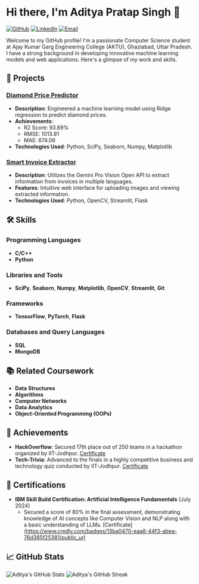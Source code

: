 
# Hi there, I'm Aditya Pratap Singh 👋

[![GitHub](https://img.shields.io/badge/GitHub-pratapaadi-blue?style=flat-square&logo=github)](https://github.com/pratapaadi)
[![LinkedIn](https://img.shields.io/badge/LinkedIn-Connect-blue?style=flat-square&logo=linkedin)](http://www.linkedin.com/in/aditya-pratap-singh-6a35aa22b)
[![Email](https://img.shields.io/badge/Email-pratap.aditya2712@gmail.com-blue?style=flat-square&logo=gmail)](mailto:pratap.aditya2712@gmail.com)

Welcome to my GitHub profile! I'm a passionate Computer Science student at Ajay Kumar Garg Engineering College (AKTU), Ghaziabad, Uttar Pradesh. I have a strong background in developing innovative machine learning models and web applications. Here's a glimpse of my work and skills.

## 🚀 Projects

### [Diamond Price Predictor](https://github.com/pratapaadi/DiamondPriceML)
- **Description**: Engineered a machine learning model using Ridge regression to predict diamond prices.
- **Achievements**: 
  - R2 Score: 93.69%
  - RMSE: 1013.91
  - MAE: 674.06
- **Technologies Used**: Python, SciPy, Seaborn, Numpy, Matplotlib

### [Smart Invoice Extractor](https://github.com/pratapaadi/Smart_Invoice_Extractor/tree/master)
- **Description**: Utilizes the Gemini Pro Vision Open API to extract information from invoices in multiple languages.
- **Features**: Intuitive web interface for uploading images and viewing extracted information.
- **Technologies Used**: Python, OpenCV, Streamlit, Flask

## 🛠️ Skills

### Programming Languages
- **C/C++**
- **Python**

### Libraries and Tools
- **SciPy**, **Seaborn**, **Numpy**, **Matplotlib**, **OpenCV**, **Streamlit**, **Git**

### Frameworks
- **TensorFlow**, **PyTorch**, **Flask**

### Databases and Query Languages
- **SQL**
- **MongoDB**

## 📚 Related Coursework
- **Data Structures**
- **Algorithms**
- **Computer Networks**
- **Data Analytics**
- **Object-Oriented Programming (OOPs)**

## 🌟 Achievements
- **HackOverflow**: Secured 17th place out of 250 teams in a hackathon organized by IIT-Jodhpur. [Certificate](https://drive.google.com/file/d/1-kQ1u9b2Li2XDexfPlVhJcnsEomB_w_j/view?usp=sharing)
- **Tech-Trivia**: Advanced to the finals in a highly competitive business and technology quiz conducted by IIT-Jodhpur. [Certificate](https://drive.google.com/file/d/1mT8u1WKSso5iev058eDQpx6UQ84r2IeK/view?usp=sharing)

## 📜 Certifications
- **IBM Skill Build Certification: Artificial Intelligence Fundamentals** (July 2024)
  - Secured a score of 80% in the final assessment, demonstrating knowledge of AI concepts like Computer Vision and NLP along with a basic understanding of LLMs. [Certificate](https://www.credly.com/badges/13ba0470-eaa8-44f3-abea-76d385f25381/public_url

## 📈 GitHub Stats
![Aditya's GitHub Stats](https://github-readme-stats.vercel.app/api?username=pratapaadi&show_icons=true&theme=radical)
![Aditya's GitHub Streak](https://github-readme)



